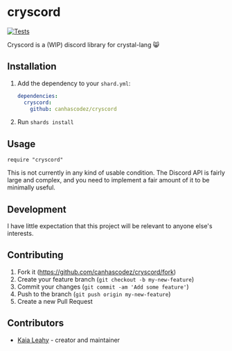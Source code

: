 # cryscord

[![Tests](https://github.com/canhascodez/cryscord/actions/workflows/ci.yml/badge.svg)](https://github.com/canhascodez/cryscord/actions/workflows/ci.yml)

Cryscord is a (WIP) discord library for crystal-lang 😸

## Installation

1. Add the dependency to your `shard.yml`:

   ```yaml
   dependencies:
     cryscord:
       github: canhascodez/cryscord
   ```

2. Run `shards install`

## Usage

```crystal
require "cryscord"
```

This is not currently in any kind of usable condition. The Discord API is fairly large and complex, and you need to implement a fair amount of it to be minimally useful.

## Development

I have little expectation that this project will be relevant to anyone else's interests.

## Contributing

1. Fork it (<https://github.com/canhascodez/cryscord/fork>)
2. Create your feature branch (`git checkout -b my-new-feature`)
3. Commit your changes (`git commit -am 'Add some feature'`)
4. Push to the branch (`git push origin my-new-feature`)
5. Create a new Pull Request

## Contributors

- [Kaia Leahy](https://github.com/canhascodez) - creator and maintainer
